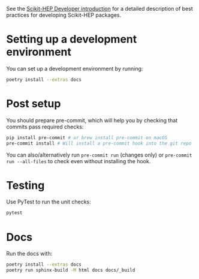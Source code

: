 See the [Scikit-HEP Developer introduction][skhep-dev-intro] for a
detailed description of best practices for developing Scikit-HEP packages.

[skhep-dev-intro]: https://scikit-hep.org/developer/intro

# Setting up a development environment

You can set up a development environment by running:

```bash
poetry install --extras docs
```

# Post setup

You should prepare pre-commit, which will help you by checking that commits
pass required checks:

```bash
pip install pre-commit # or brew install pre-commit on macOS
pre-commit install # Will install a pre-commit hook into the git repo
```

You can also/alternatively run `pre-commit run` (changes only) or `pre-commit
run --all-files` to check even without installing the hook.

# Testing

Use PyTest to run the unit checks:

```bash
pytest
```

# Docs

Run the docs with:

```bash
poetry install --extras docs
poetry run sphinx-build -M html docs docs/_build
```
